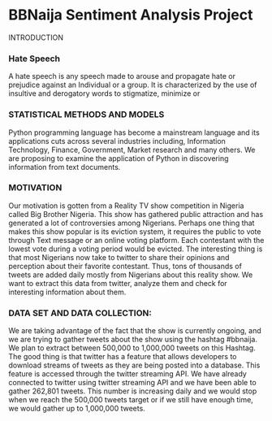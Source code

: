 # BBNaija Sentiment Analysis Project

INTRODUCTION

### Hate Speech

A hate speech is any speech made to arouse and propagate hate or prejudice against an Individual or a group. It is characterized by the use of insultive and derogatory words to stigmatize, minimize or  

### STATISTICAL METHODS AND MODELS

Python programming language has become a mainstream language and its applications cuts across several industries including, Information Technology, Finance, Government, Market research and many others. We are proposing to examine the application of Python in discovering information from text documents.

### MOTIVATION

Our motivation is gotten from a Reality TV show competition in Nigeria called Big Brother Nigeria. This show has gathered public attraction and has generated a lot of controversies among Nigerians. Perhaps one thing that makes this show popular is its eviction system, it requires the public to vote through Text message or an online voting platform. Each contestant with the lowest vote during a voting period would be evicted. The interesting thing is that most Nigerians now take to twitter to share their opinions and perception about their favorite contestant. Thus, tons of thousands of tweets are added daily mostly from Nigerians about this reality show. We want to extract this data from twitter, analyze them and check for interesting information about them.


### DATA SET AND DATA COLLECTION:

We are taking advantage of the fact that the show is currently ongoing, and we are trying to gather tweets about the show using the hashtag #bbnaija. We plan to extract between 500,000 to 1,000,000 tweets on this Hashtag. The good thing is that twitter has a feature that allows developers to download streams of tweets as they are being posted into a database. This feature is accessed through the twitter streaming API. We have already connected to twitter using twitter streaming API and we have been able to gather 262,801 tweets. This number is increasing daily and we would stop when we reach the 500,000 tweets target or if we still have enough time, we would gather up to 1,000,000 tweets.

